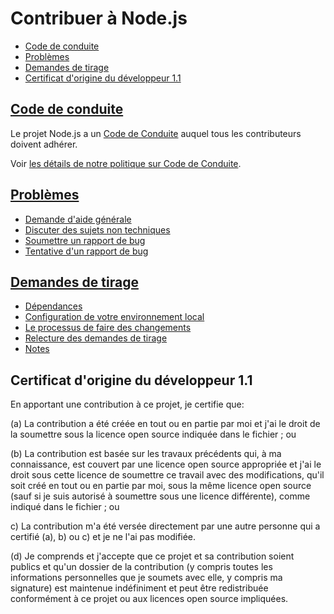 # Contribuer à Node.js

* [Code de conduite](#code-of-conduct)
* [Problèmes](#issues)
* [Demandes de tirage](#pull-requests)
* [Certificat d'origine du développeur 1.1](#developers-certificate-of-origin)

## [Code de conduite](./doc/guides/contributing/code-of-conduct.md)

Le projet Node.js a un [Code de Conduite](https://github.com/nodejs/admin/blob/HEAD/CODE_OF_CONDUCT.md) auquel tous les contributeurs doivent adhérer.

Voir [les détails de notre politique sur Code de Conduite](./doc/guides/contributing/code-of-conduct.md).

## [Problèmes](./doc/guides/contributing/issues.md)

* [Demande d'aide générale](./doc/guides/contributing/issues.md#asking-for-general-help)
* [Discuter des sujets non techniques](./doc/guides/contributing/issues.md#discussing-non-technical-topics)
* [Soumettre un rapport de bug](./doc/guides/contributing/issues.md#submitting-a-bug-report)
* [Tentative d'un rapport de bug](./doc/guides/contributing/issues.md#triaging-a-bug-report)

## [Demandes de tirage](./doc/guides/contributing/pull-requests.md)

* [Dépendances](./doc/guides/contributing/pull-requests.md#dependencies)
* [Configuration de votre environnement local](./doc/guides/contributing/pull-requests.md#setting-up-your-local-environment)
* [Le processus de faire des changements](./doc/guides/contributing/pull-requests.md#the-process-of-making-changes)
* [Relecture des demandes de tirage](./doc/guides/contributing/pull-requests.md#reviewing-pull-requests)
* [Notes](./doc/guides/contributing/pull-requests.md#notes)

<a id="developers-certificate-of-origin"></a>

## Certificat d'origine du développeur 1.1

En apportant une contribution à ce projet, je certifie que:

 (a) La contribution a été créée en tout ou en partie par moi et j'ai le droit de la soumettre sous la licence open source indiquée dans le fichier ; ou

 (b) La contribution est basée sur les travaux précédents qui, à ma connaissance, est couvert par une licence open source appropriée et j'ai le droit sous cette licence de soumettre ce travail avec des modifications, qu'il soit créé en tout ou en partie par moi, sous la même licence open source (sauf si je suis autorisé à soumettre sous une licence différente), comme indiqué dans le fichier ; ou

 c) La contribution m'a été versée directement par une autre personne qui a certifié (a), b) ou c) et je ne l'ai pas modifiée.

 (d) Je comprends et j'accepte que ce projet et sa contribution soient publics et qu'un dossier de la contribution (y compris toutes les informations personnelles que je soumets avec elle, y compris ma signature) est maintenue indéfiniment et peut être redistribuée conformément à ce projet ou aux licences open source impliquées.

